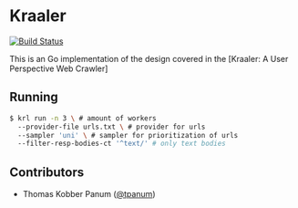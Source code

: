 # Kraaler
[![Build Status](https://travis-ci.com/aau-network-security/kraaler.svg?token=Yc2xb5VVELJexrKxtyY8&branch=master)](https://travis-ci.com/aau-network-security/kraaler)

This is an Go implementation of the design covered in the [Kraaler: A User Perspective Web Crawler]

## Running

``` bash
$ krl run -n 3 \ # amount of workers
  --provider-file urls.txt \ # provider for urls
  --sampler 'uni' \ # sampler for prioritization of urls
  --filter-resp-bodies-ct '^text/' # only text bodies
```


## Contributors
- Thomas Kobber Panum ([@tpanum](https://github.com/tpanum/))
